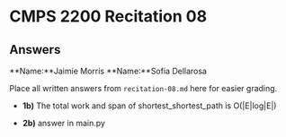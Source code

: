 # CMPS 2200 Recitation 08

## Answers

**Name:**Jaimie Morris
**Name:**Sofia Dellarosa


Place all written answers from `recitation-08.md` here for easier grading.



- **1b)** The total work and span of shortest_shortest_path is O(|E|log|E|)



- **2b)** answer in main.py

